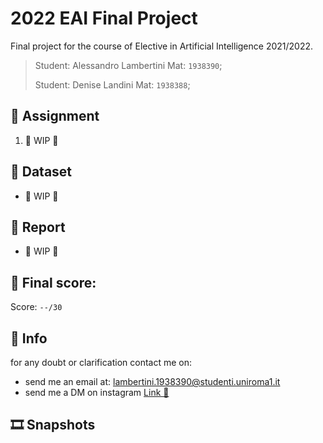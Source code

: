 # 2022 EAI Final Project
<!--
<p align="center">
    <img src="./READMEimages/title.png" style="width: 750px;"></img>
</p>
-->

Final project for the course of Elective in Artificial Intelligence 2021/2022.

>Student: Alessandro Lambertini Mat: `1938390`;
>
>Student: Denise Landini Mat: `1938388`;

## 📝 Assignment

1.	👷 WIP 👷

## 💾 Dataset

-   👷 WIP 👷

## 📜 Report

-   👷 WIP 👷

## 💯 Final score:

Score: `--/30`

## 🙋 Info

for any doubt or clarification contact me on:

-   send me an email at: lambertini.1938390@studenti.uniroma1.it
-   send me a DM on instagram [Link 🔗](https://www.instagram.com/lambertinialessandro/)

## 🎞️ Snapshots
<!--
<p align="center">
    <img src="./READMEimages/_.png" style="width: 800px; height: 300px"></img>
    <br>
    👷 WIP 👷
</p>
-->
